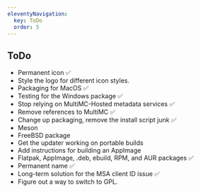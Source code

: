 ```yaml
---
eleventyNavigation:
  key: ToDo
  order: 5
--- 
```


## ToDo


- Permanent icon ✅
- Style the logo for different icon styles.
- Packaging for MacOS ✅
- Testing for the Windows package ✅
- Stop relying on MultiMC-Hosted metadata services ✅
- Remove references to MultiMC ✅
- Change up packaging, remove the install script junk ✅
- Meson
- FreeBSD package
- Get the updater working on portable builds
- Add instructions for building an AppImage
- Flatpak, AppImage, .deb, ebuild, RPM, and AUR packages ✅
- Permanent name ✅
- Long-term solution for the MSA client ID issue ✅
- Figure out a way to switch to GPL. 